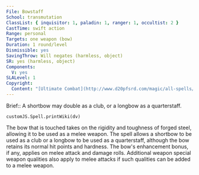 ```yaml
---
File: Bowstaff
School: transmutation
ClassList: { inquisitor: 1, paladin: 1, ranger: 1, occultist: 2 }
CastTime: swift action
Range: personal
Targets: one weapon (bow)
Duration: 1 round/level
Dismissible: yes
SavingThrow: Will negates (harmless, object)
SR: yes (harmless, object)
Components:
  V: yes
SLALevel: 1
Copyright:
  Content: "[Ultimate Combat](http://www.d20pfsrd.com/magic/all-spells/b/bowstaff)"
---
```

Brief:: A shortbow may double as a club, or a longbow as a quarterstaff.

```dataviewjs
customJS.Spell.printWiki(dv)
```

The bow that is touched takes on the rigidity and toughness of forged steel, allowing it to be used as a melee weapon. The spell allows a shortbow to be used as a club or a longbow to be used as a quarterstaff, although the bow retains its normal hit points and hardness. The bow's enhancement bonus, if any, applies on melee attack and damage rolls. Additional weapon special weapon qualities also apply to melee attacks if such qualities can be added to a melee weapon.
